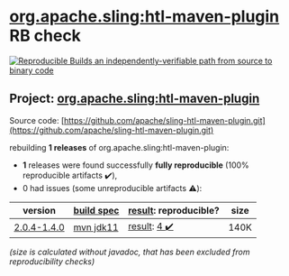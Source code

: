 [org.apache.sling:htl-maven-plugin](https://search.maven.org/artifact/org.apache.sling/htl-maven-plugin/) RB check
=======

[![Reproducible Builds](https://reproducible-builds.org/images/logos/rb.svg) an independently-verifiable path from source to binary code](https://reproducible-builds.org/)

## Project: [org.apache.sling:htl-maven-plugin](https://search.maven.org/artifact/org.apache.sling/htl-maven-plugin/)

Source code: [https://github.com/apache/sling-htl-maven-plugin.git](https://github.com/apache/sling-htl-maven-plugin.git)

rebuilding **1 releases** of org.apache.sling:htl-maven-plugin:
- **1** releases were found successfully **fully reproducible** (100% reproducible artifacts :heavy_check_mark:),
- 0 had issues (some unreproducible artifacts :warning:):

| version | [build spec](/BUILDSPEC.md) | [result](https://reproducible-builds.org/docs/jvm/): reproducible? | size |
| -- | --------- | ------ | -- |
| [2.0.4-1.4.0](https://search.maven.org/artifact/org.apache.sling/htl-maven-plugin/2.0.4-1.4.0/pom) | [mvn jdk11](htl-maven-plugin-2.0.4-1.4.0.buildspec) | [result](htl-maven-plugin-2.0.4-1.4.0.buildinfo): [4 :heavy_check_mark: ](htl-maven-plugin-2.0.4-1.4.0.buildcompare) | 140K |

<i>(size is calculated without javadoc, that has been excluded from reproducibility checks)</i>
